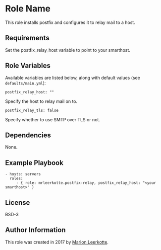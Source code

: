 Role Name
=========

This role installs postfix and configures it to relay mail to a host.

Requirements
------------

Set the postfix_relay_host variable to point to your smarthost.

Role Variables
--------------

Available variables are listed below, along with default values (see `defaults/main.yml`):

	postfix_relay_host: ""

Specify the host to relay mail on to.

	postfix_relay_tls: false

Specify whether to use SMTP over TLS or not. 

Dependencies
------------

None.

Example Playbook
----------------


    - hosts: servers
      roles:
         - { role: mrleerkotte.postfix-relay, postfix_relay_host: "<your smarthost>" }

License
-------

BSD-3

Author Information
------------------

This role was created in 2017 by [Marlon Leerkotte](https://linkedin.com/in/marlonleerkotte).
